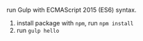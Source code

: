 run Gulp with ECMAScript 2015 (ES6) syntax.
1. install package with `npm`, run `npm install`
2. run `gulp hello`


